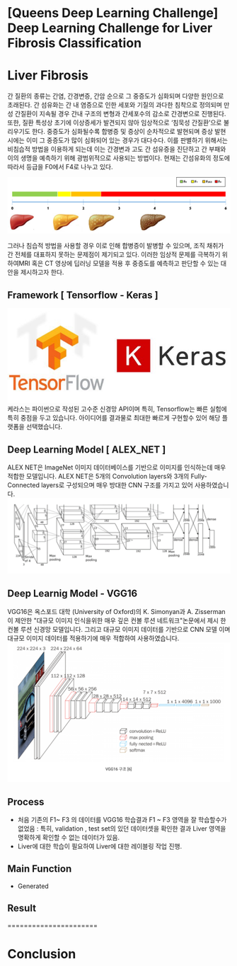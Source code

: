 [Queens Deep Learning Challenge]    
Deep Learning Challenge for Liver Fibrosis Classification   
======================
# Liver Fibrosis 

간 질환의 종류는 간염, 간경변증, 간암 순으로 그 중증도가 심화되며 다양한 원인으로 초래된다. 간 섬유화는 간 내 염증으로 인한 세포와 기질의 과다한 침착으로 정의되며 만성 간질환이 지속될 경우 간내 구조의 변형과 간세포수의 감소로 간경변으로 진행된다. 또한, 질환 특성상 초기에 이상증세가 발견되지 않아 임상적으로 ‘침묵성 간질환’으로 불리우기도 한다. 중증도가 심화될수록 합병증 및 증상이 순차적으로 발현되며 증상 발현 시에는 이미 그 중증도가 많이 심화되어 있는 경우가 대다수다. 이를 판별하기 위해서는 비침습적 방법을 이용하게 되는데 이는 간경변과 고도 간 섬유증을 진단하고 간 부패와 이의 생명을 예측하기 위해 광범위적으로 사용되는 방법이다. 현재는 간섬유화의 정도에 따라서 등급을 F0에서 F4로 나누고 있다. 

![structure](/Description_Image/lsn_table.png)

그러나 침습적 방법을 사용할 경우 이로 인해 합병증이 발병할 수 있으며, 조직 채취가 간 전체를 대표하지 못하는 문제점이 제기되고 있다. 이러한 임상적 문제를 극복하기 위하여MRI 혹은 CT 영상에 딥러닝 모델을 적용 후 중증도를 예측하고 판단할 수 있는 대안을 제시하고자 한다.

## Framework [  Tensorflow - Keras ]
![structure](/Description_Image/tensorflow.png)
케라스는 파이썬으로 작성된 고수준 신경망 API이며 특히, Tensorflow는 빠른 실험에 특히 중점을 두고 있습니다. 아이디어를 결과물로 최대한 빠르게 구현할수 있어 해당 플랫폼을 선택했습니다.


## Deep Learning Model [  ALEX_NET ]
ALEX NET은 ImageNet 이미지 데이터베이스를 기반으로 이미지를 인식하는데 매우 적합한 모델입니다. ALEX NET은 5개의 Convolution layers와 3개의 Fully-Connected layers로 구성되으며 매우 방대한 CNN 구조를 가지고 있어 사용하였습니다.
![structure](/Description_Image/alexnet.png)

## Deep Learnig Model - VGG16
VGG16은 옥스포드 대학 (University of Oxford)의 K. Simonyan과 A. Zisserman이 제안한 "대규모 이미지 인식을위한 매우 깊은 컨볼 루션 네트워크"논문에서 제시 한 컨볼 루션 신경망 모델입니다. 그리고 대규모 이미지 데이터를 기반으로 CNN 모델 이며 대규모 이미지 데이터를 적용하기에 매우 적합하여 사용하였습니다.
![structure](/Description_Image/vgg16.png)

## Process

- 처음 기존의 F1~ F3 의 데이터를 VGG16 학습결과 F1 ~ F3 영역을 잘 학습할수가 없었음
  : 특히, validation , test set의 있던 데이터셋을 확인한 결과 Liver 영역을 명확하게 확인할 수 없는 데이터가 있음. 
- Liver에 대한 학습이 필요하여 Liver에 대한 레이블링 작업 진행.

## Main Function 
- Generated

## Result

======================
# Conclusion


